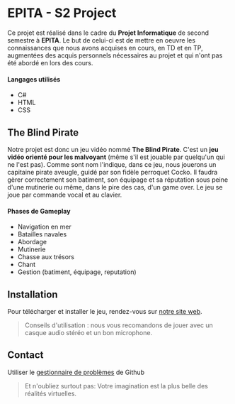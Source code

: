 # EPITA - S2 Project
Ce projet est réalisé dans le cadre du **Projet Informatique** de second semestre à **EPITA**. Le but de celui-ci est de mettre en oeuvre les connaissances que nous avons acquises en cours, en TD et en TP, augmentées des acquis personnels nécessaires au projet et qui n'ont pas été abordé en lors des cours.

#### Langages utilisés
* C#
* HTML
* CSS

## The Blind Pirate
Notre projet est donc un jeu vidéo nommé **The Blind Pirate**. C'est un **jeu vidéo orienté pour les malvoyant** (même s'il est jouable par quelqu'un qui ne l'est pas). Comme sont nom l'indique, dans ce jeu, nous jouerons un capitaine pirate aveugle, guidé par son fidèle perroquet Cocko. Il faudra gèrer correctement son batiment, son équipage et sa réputation sous peine d'une mutinerie ou même, dans le pire des cas, d'un game over. Le jeu se joue par commande vocal et au clavier.

#### Phases de Gameplay
* Navigation en mer
* Batailles navales
* Abordage
* Mutinerie
* Chasse aux trésors
* Chant
* Gestion (batiment, équipage, reputation)

## Installation
Pour télécharger et installer le jeu, rendez-vous sur [notre site web](https://github.com/PJNMT/The-Blind-Pirate).
> Conseils d'utilisation : nous vous recomandons de jouer avec un casque audio stéréo et un bon microphone.

## Contact
Utiliser le [gestionnaire de problèmes](https://github.com/BlaBlaTutorat/Tutorat/issues) de Github



> Et n'oubliez surtout pas: Votre imagination est la plus belle des réalités virtuelles.
